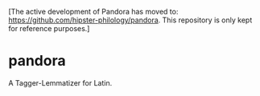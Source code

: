 [The active development of Pandora has moved to: https://github.com/hipster-philology/pandora. This repository is only kept for reference purposes.]

# pandora
A Tagger-Lemmatizer for Latin.


